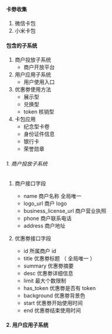 #### 卡劵收集
1. 微信卡包
2. 小米卡包
#### 包含的子系统
1. 商户投放子系统
    * 商户开放平台
2. 用户应用子系统
    * 用户使用入口
3. 优惠劵使用方法
    * 展示型
    * 兑换型
    * token 核销型
4. 卡包应用
    * 纪念型卡卷
    * 身份证件信息
    * 银行卡
    * 荣誉勋章

###### 1. 商户投放子系统
1. 商户接口字段
    * name 商户名称     全局唯一
    * logo_url 商户 logo
    * business_license_url 商户营业执照
    * phone 商户联系电话
    * address 商户地址

2. 优惠劵接口字段
    * id 所属商户 id
    * title 优惠劵标题 （ 全局唯一 ）
    * summary 优惠劵摘要
    * desc 优惠劵详细信息
    * limit 最大个数限制
    * has_token 优惠劵是否有 token
    * background 优惠劵背景色
    * start 优惠劵开始使用时间
    * end 优惠劵结束使用时间

#### 2. 用户应用子系统
